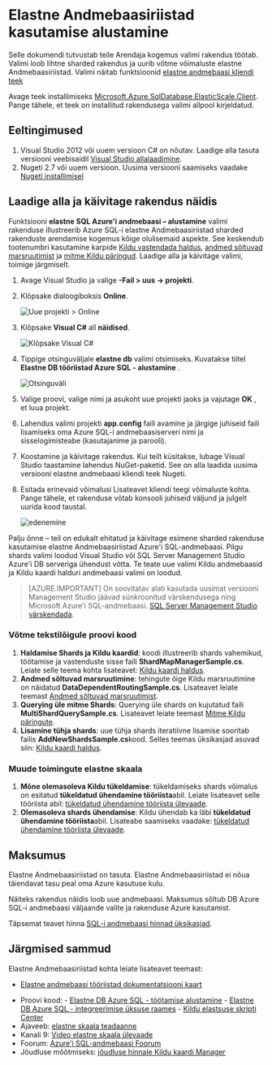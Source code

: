 <properties 
    pageTitle="Elastne Andmebaasiriistad kasutamise alustamine" 
    description="Ülevaade elastne andmebaasi tööriistad funktsiooni Azure'i SQL-andmebaasi, sh lihtne valimi rakenduse käivitamiseks." 
    services="sql-database" 
    documentationCenter="" 
    manager="jhubbard" 
    authors="ddove" 
    editor="CarlRabeler"/>

<tags 
    ms.service="sql-database" 
    ms.workload="sql-database" 
    ms.tgt_pltfrm="na" 
    ms.devlang="na" 
    ms.topic="article" 
    ms.date="05/27/2016" 
    ms.author="ddove"/>

# <a name="get-started-with-elastic-database-tools"></a>Elastne Andmebaasiriistad kasutamise alustamine

Selle dokumendi tutvustab teile Arendaja kogemus valimi rakendus töötab. Valimi loob lihtne sharded rakendus ja uurib võtme võimaluste elastne Andmebaasiriistad. Valimi näitab funktsioonid [elastne andmebaasi kliendi teek](sql-database-elastic-database-client-library.md)

Avage teek installimiseks [Microsoft.Azure.SqlDatabase.ElasticScale.Client](https://www.nuget.org/packages/Microsoft.Azure.SqlDatabase.ElasticScale.Client/). Pange tähele, et teek on installitud rakendusega valimi allpool kirjeldatud.

## <a name="prerequisites"></a>Eeltingimused

1. Visual Studio 2012 või uuem versioon C# on nõutav. Laadige alla tasuta versiooni veebisaidil [Visual Studio allalaadimine](http://www.visualstudio.com/downloads/download-visual-studio-vs.aspx).
2. Nugeti 2.7 või uuem versioon. Uusima versiooni saamiseks vaadake [Nugeti installimisel](http://docs.nuget.org/docs/start-here/installing-nuget)

## <a name="download-and-run-the-sample-app"></a>Laadige alla ja käivitage rakendus näidis

Funktsiooni **elastne SQL Azure'i andmebaasi – alustamine** valimi rakenduse illustreerib Azure SQL-i elastne Andmebaasiriistad sharded rakenduste arendamise kogemus kõige olulisemaid aspekte. See keskendub tootenumbri kasutamine karpide [Kildu vastendada haldus](sql-database-elastic-scale-shard-map-management.md), [andmed sõltuvad marsruutimist](sql-database-elastic-scale-data-dependent-routing.md) ja [mitme Kildu päringud](sql-database-elastic-scale-multishard-querying.md). Laadige alla ja käivitage valimi, toimige järgmiselt. 

1. Avage Visual Studio ja valige **-Fail > uus -> projekti**.
2. Klõpsake dialoogiboksis **Online**.

    ![Uue projekti > Online][2]
3. Klõpsake **Visual C#** all **näidised**.

    ![Klõpsake Visual C#][3]
4. Tippige otsinguväljale **elastne db** valimi otsimiseks. Kuvatakse tiitel **Elastne DB tööriistad Azure SQL - alustamine** .

    ![Otsinguväli][1]
 
5. Valige proovi, valige nimi ja asukoht uue projekti jaoks ja vajutage **OK** , et luua projekt.
6. Lahendus valimi projekti **app.config** faili avamine ja järgige juhiseid faili lisamiseks oma Azure SQL-i andmebaasiserveri nimi ja sisselogimisteabe (kasutajanime ja parooli).
7. Koostamine ja käivitage rakendus. Kui teilt küsitakse, lubage Visual Studio taastamine lahendus NuGet-paketid. See on alla laadida uusima versiooni elastne andmebaasi kliendi teek Nugeti.
8. Esitada erinevaid võimalusi Lisateavet kliendi teegi võimaluste kohta. Pange tähele, et rakenduse võtab konsooli juhiseid väljund ja julgelt uurida kood taustal.

    ![edenemine][4]

Palju õnne – teil on edukalt ehitatud ja käivitage esimene sharded rakenduse kasutamise elastne Andmebaasiriistad Azure'i SQL-andmebaasi. Pilgu shards valimi loodud Visual Studio või SQL Server Management Studio Azure'i DB serveriga ühendust võtta. Te teate uue valimi Kildu andmebaasid ja Kildu kaardi halduri andmebaasi valimi on loodud.

> [AZURE.IMPORTANT] On soovitatav alati kasutada uusimat versiooni Management Studio jäävad sünkroonitud värskendusega ning Microsoft Azure'i SQL-andmebaasi. [SQL Server Management Studio värskendada](https://msdn.microsoft.com/library/mt238290.aspx).


### <a name="key-pieces-of-the-code-sample"></a>Võtme tekstilõigule proovi kood

1. **Haldamise Shards ja Kildu kaardid**: koodi illustreerib shards vahemikud, töötamise ja vastenduste sisse faili **ShardMapManagerSample.cs**. Leiate selle teema kohta lisateavet: [Kildu kaardi haldus](http://go.microsoft.com/?linkid=9862595).  
2. **Andmed sõltuvad marsruutimine**: tehingute õige Kildu marsruutimine on näidatud **DataDependentRoutingSample.cs**. Lisateavet leiate teemast [Andmed sõltuvad marsruutimist](http://go.microsoft.com/?linkid=9862596). 
3. **Querying üle mitme Shards**: Querying üle shards on kujutatud faili **MultiShardQuerySample.cs**. Lisateavet leiate teemast [Mitme Kildu päringute](http://go.microsoft.com/?linkid=9862597).
4. **Lisamine tühja shards**: uue tühja shards iteratiivne lisamise sooritab failis **AddNewShardsSample.cs**kood. Selles teemas üksikasjad asuvad siin: [Kildu kaardi haldus](http://go.microsoft.com/?linkid=9862595).

### <a name="other-elastic-scale-operations"></a>Muude toimingute elastne skaala

1. **Mõne olemasoleva Kildu tükeldamise**: tükeldamiseks shards võimalus on esitatud **tükeldatud ühendamine tööriista**abil. Leiate lisateavet selle tööriista abil: [tükeldatud ühendamine tööriista ülevaade](sql-database-elastic-scale-overview-split-and-merge.md).
2. **Olemasoleva shards ühendamise**: Kildu ühendab ka läbi **tükeldatud ühendamine tööriista**abil. Lisateabe saamiseks vaadake: [tükeldatud ühendamine tööriista ülevaade](sql-database-elastic-scale-overview-split-and-merge.md).   


## <a name="cost"></a>Maksumus

Elastne Andmebaasiriistad on tasuta. Elastne Andmebaasiriistad ei nõua täiendavat tasu peal oma Azure kasutuse kulu. 

Näiteks rakendus näidis loob uue andmebaasi. Maksumus sõltub DB Azure SQL-i andmebaasi väljaande valite ja rakenduse Azure kasutamist.

Täpsemat teavet hinna [SQL-i andmebaasi hinnad üksikasjad](https://azure.microsoft.com/pricing/details/sql-database/).

## <a name="next-steps"></a>Järgmised sammud
Elastne Andmebaasiriistad kohta leiate lisateavet teemast:

* [Elastne andmebaasi tööriistad dokumentatsiooni kaart](https://azure.microsoft.com/documentation/learning-paths/sql-database-elastic-scale/) 
-    Proovi kood: 
    -    [Elastne DB Azure SQL - töötamise alustamine](http://code.msdn.microsoft.com/Elastic-Scale-with-Azure-a80d8dc6?SRC=VSIDE)
    -    [Elastne DB Azure SQL - integreerimise üksuse raames](http://code.msdn.microsoft.com/Elastic-Scale-with-Azure-bae904ba?SRC=VSIDE)
    -    [Kildu elastsuse skripti Center](https://gallery.technet.microsoft.com/scriptcenter/Elastic-Scale-Shard-c9530cbe)
-    Ajaveeb: [elastne skaala teadaanne](https://azure.microsoft.com/blog/2014/10/02/introducing-elastic-scale-preview-for-azure-sql-database/)
-    Kanali 9: [Video elastne skaala ülevaade](http://channel9.msdn.com/Shows/Data-Exposed/Azure-SQL-Database-Elastic-Scale)
-    Foorum: [Azure'i SQL-andmebaasi Foorum](http://social.msdn.microsoft.com/forums/azure/home?forum=ssdsgetstarted)
-    Jõudluse mõõtmiseks: [jõudluse hinnale Kildu kaardi Manager](sql-database-elastic-database-client-library.md)


<!--Anchors-->
[The Elastic Scale Sample Application]: #The-Elastic-Scale-Sample-Application
[Download and Run the Sample App]: #Download-and-Run-the-Sample-App
[Cost]: #Cost
[Next steps]: #next-steps

<!--Image references-->
[1]: ./media/sql-database-elastic-scale-get-started/newProject.png
[2]: ./media/sql-database-elastic-scale-get-started/click-online.png
[3]: ./media/sql-database-elastic-scale-get-started/click-CSharp.png
[4]: ./media/sql-database-elastic-scale-get-started/output2.png
 
